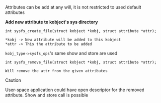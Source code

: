 Attributes can be add at any will, it is not restricted to used default attributes

**Add new attribute to kobject's sys directory**  

`int sysfs_create_file(struct kobject *kobj, struct attribute *attr);`   

	*kobj -> New attribute will be added to this kobject  
	*attr -> This the attribute to be added  

`kobj_type->sysfs_ops`'s same show and store are used 

`int sysfs_remove_file(struct kobject *kobj, struct attribute *attr);`

	Will remove the attr from the given attributes

>[!caution]
>User-space application could have open descriptor for the removed attribute. Show and store call is possible
